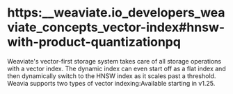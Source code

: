 # https:\_\_weaviate.io_developers_weaviate_concepts_vector-index#hnsw-with-product-quantizationpq

Weaviate's vector-first storage system takes care of all storage operations with a vector index. The dynamic index can even start off as a flat index and then dynamically switch to the HNSW index as it scales past a threshold. Weavia supports two types of vector indexing:Available starting in v1.25.
